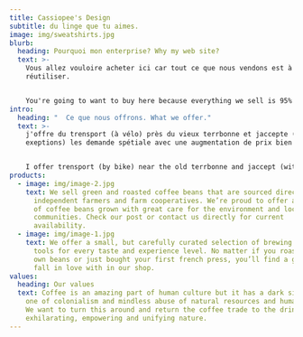 ```yaml
---
title: Cassiopee's Design
subtitle: du linge que tu aimes.
image: img/sweatshirts.jpg
blurb:
  heading: Pourquoi mon enterprise? Why my web site?
  text: >-
    Vous allez vouloire acheter ici car tout ce que nous vendons est à 95%
    réutiliser. 


    You're going to want to buy here because everything we sell is 95% reused.
intro:
  heading: "  Ce que nous offrons. What we offer."
  text: >-
    j'offre du trensport (à vélo) près du vieux terrbonne et jaccepte (avec
    exeptions) les demande spétiale avec une augmentation de prix bien sur.


    I offer trensport (by bike) near the old terrbonne and jaccept (with exceptions) the special request with a price increase of course.
products:
  - image: img/image-2.jpg
    text: We sell green and roasted coffee beans that are sourced directly from
      independent farmers and farm cooperatives. We’re proud to offer a variety
      of coffee beans grown with great care for the environment and local
      communities. Check our post or contact us directly for current
      availability.
  - image: img/image-1.jpg
    text: We offer a small, but carefully curated selection of brewing gear and
      tools for every taste and experience level. No matter if you roast your
      own beans or just bought your first french press, you’ll find a gadget to
      fall in love with in our shop.
values:
  heading: Our values
  text: Coffee is an amazing part of human culture but it has a dark side too –
    one of colonialism and mindless abuse of natural resources and human lives.
    We want to turn this around and return the coffee trade to the drink’s
    exhilarating, empowering and unifying nature.
---
```


